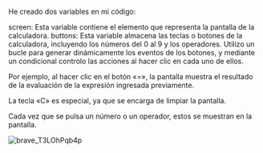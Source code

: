 He creado dos variables en mi código:

screen: Esta variable contiene el elemento que representa la pantalla de la calculadora.
buttons: Esta variable almacena las teclas o botones de la calculadora, incluyendo los números del 0 al 9 y los operadores.
Utilizo un bucle para generar dinámicamente los eventos de los botones, y mediante un condicional controlo las acciones al hacer clic en cada uno de ellos.

Por ejemplo, al hacer clic en el botón «=», la pantalla muestra el resultado de la evaluación de la expresión ingresada previamente.

La tecla «C» es especial, ya que se encarga de limpiar la pantalla.

Cada vez que se pulsa un número o un operador, estos se muestran en la pantalla.

![brave_T3LOhPqb4p](https://github.com/user-attachments/assets/acea7d7e-ea9c-4e4a-8138-6f57a02a407f)

